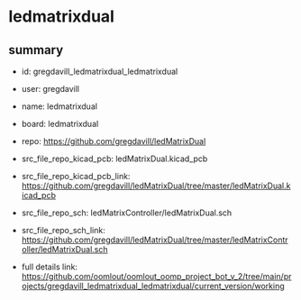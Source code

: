 # ledmatrixdual
 
## summary 
* id: gregdavill_ledmatrixdual_ledmatrixdual
* user: gregdavill
* name: ledmatrixdual
* board: ledmatrixdual
* repo: https://github.com/gregdavill/ledMatrixDual
* src_file_repo_kicad_pcb: ledMatrixDual.kicad_pcb
* src_file_repo_kicad_pcb_link: https://github.com/gregdavill/ledMatrixDual/tree/master/ledMatrixDual.kicad_pcb


* src_file_repo_sch: ledMatrixController/ledMatrixDual.sch
* src_file_repo_sch_link: https://github.com/gregdavill/ledMatrixDual/tree/master/ledMatrixController/ledMatrixDual.sch
* full details link: https://github.com/oomlout/oomlout_oomp_project_bot_v_2/tree/main/projects/gregdavill_ledmatrixdual_ledmatrixdual/current_version/working  






